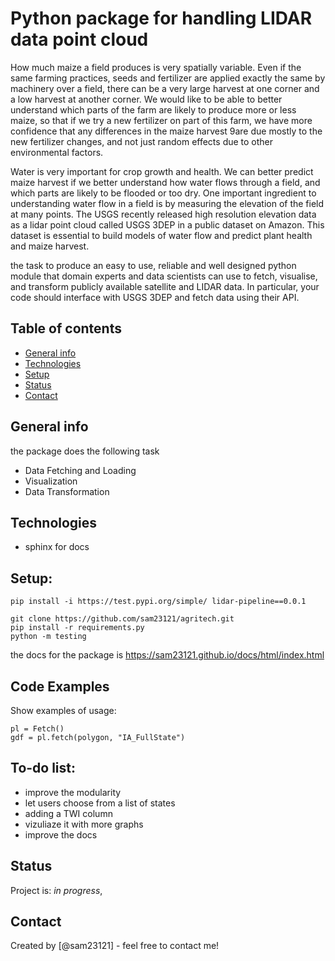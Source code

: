 # Python package for handling LIDAR data point cloud 
How much maize a field produces is very spatially variable. Even if the same farming practices, seeds and fertilizer are applied exactly the same by machinery over a field, there can be a very large harvest at one corner and a low harvest at another corner.  We would like to be able to better understand which parts of the farm are likely to produce more or less maize, so that if we try a new fertilizer on part of this farm, we have more confidence that any differences in the maize harvest 9are due mostly to the new fertilizer changes, and not just random effects due to other environmental factors. 

Water is very important for crop growth and health.  We can better predict maize harvest if we better understand how water flows through a field, and which parts are likely to be flooded or too dry. One important ingredient to understanding water flow in a field is by measuring the elevation of the field at many points. The USGS recently released high resolution elevation data as a lidar point cloud called USGS 3DEP in a public dataset on Amazon. This dataset is essential to build models of water flow and predict plant health and maize harvest.

the task to produce an easy to use, reliable and well designed python module that domain experts and data scientists can use to fetch, visualise, and transform publicly available satellite and LIDAR data. In particular, your code should interface with USGS 3DEP and fetch data using their API.

## Table of contents
* [General info](#general-info)
* [Technologies](#technologies)
* [Setup](#setup)
* [Status](#status)
* [Contact](#contact)

## General info
the package does the following task 
- Data Fetching and Loading
- Visualization
- Data Transformation


## Technologies
* sphinx for docs


## Setup:
```
pip install -i https://test.pypi.org/simple/ lidar-pipeline==0.0.1
```
```
git clone https://github.com/sam23121/agritech.git
pip install -r requirements.py
python -m testing
```
the docs for the package is https://sam23121.github.io/docs/html/index.html


## Code Examples
Show examples of usage:
```
pl = Fetch()
gdf = pl.fetch(polygon, "IA_FullState")
```




## To-do list:
* improve the modularity
* let users choose from a list of states
* adding a TWI column
* vizuliaze it with more graphs
* improve the docs


## Status
Project is: _in progress_,



## Contact
Created by [@sam23121] - feel free to contact me!
